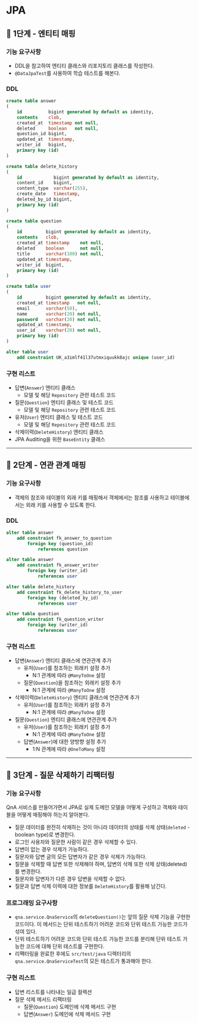 # JPA
## 🚀 1단계 - 엔티티 매핑

### 기능 요구사항
* DDL을 참고하여 엔티티 클래스와 리포지토리 클래스를 작성한다.
* `@DataJpaTest`를 사용하여 학습 테스트를 해본다.
### DDL
```sql
create table answer
(
    id          bigint generated by default as identity,
    contents    clob,
    created_at  timestamp not null,
    deleted     boolean   not null,
    question_id bigint,
    updated_at  timestamp,
    writer_id   bigint,
    primary key (id)
)
```
```sql
create table delete_history
(
    id            bigint generated by default as identity,
    content_id    bigint,
    content_type  varchar(255),
    create_date   timestamp,
    deleted_by_id bigint,
    primary key (id)
)
```
```sql
create table question
(
    id         bigint generated by default as identity,
    contents   clob,
    created_at timestamp    not null,
    deleted    boolean      not null,
    title      varchar(100) not null,
    updated_at timestamp,
    writer_id  bigint,
    primary key (id)
)
```
```sql
create table user
(
    id         bigint generated by default as identity,
    created_at timestamp   not null,
    email      varchar(50),
    name       varchar(20) not null,
    password   varchar(20) not null,
    updated_at timestamp,
    user_id    varchar(20) not null,
    primary key (id)
)

alter table user
    add constraint UK_a3imlf41l37utmxiquukk8ajc unique (user_id)
```
### 구현 리스트
* 답변(`Answer`) 엔티티 클래스
  * 모델 및 해당 `Repository` 관련 테스트 코드
* 질문(`Question`) 엔티티 클래스 및 테스트 코드
  * 모델 및 해당 `Repository` 관련 테스트 코드
* 유저(`User`) 엔티티 클래스 및 테스트 코드
  * 모델 및 해당 `Repository` 관련 테스트 코드
* 삭제이력(`DeleteHistory`) 엔티티 클래스
* JPA Auditing을 위한 `BaseEntity` 클래스

* * *

## 🚀 2단계 - 연관 관계 매핑

### 기능 요구사항
* 객체의 참조와 테이블의 외래 키를 매핑해서 객체에서는 참조를 사용하고 테이블에서는 외래 키를 사용할 수 있도록 한다.

### DDL
```sql
alter table answer
    add constraint fk_answer_to_question
        foreign key (question_id)
            references question

alter table answer
    add constraint fk_answer_writer
        foreign key (writer_id)
            references user

alter table delete_history
    add constraint fk_delete_history_to_user
        foreign key (deleted_by_id)
            references user

alter table question
    add constraint fk_question_writer
        foreign key (writer_id)
            references user
```

### 구현 리스트
* 답변(`Answer`) 엔티티 클래스에 연관관계 추가
  * 유저(`User`)를 참조하는 외래키 설정 추가
    * N:1 관계에 따라 `@ManyToOne` 설정
  * 질문(`Question`)을 참조하는 외래키 설정 추가
    * N:1 관계에 따라 `@ManyToOne` 설정
* 삭제이력(`DeleteHistory`) 엔티티 클래스에 연관관계 추가
  * 유저(`User`)를 참조하는 외래키 설정 추가
    * N:1 관계에 따라 `@ManyToOne` 설정
* 질문(`Question`) 엔티티 클래스에 연관관계 추가
  * 유저(`User`)를 참조하는 외래키 설정 추가
    * N:1 관계에 따라 `@ManyToOne` 설정
  * 답변(`Answer`)에 대한 양방향 설정 추가
    * 1:N 관계에 따라 `@OneToMany` 설정

* * *

## 🚀 3단계 - 질문 삭제하기 리팩터링

### 기능 요구사항
QnA 서비스를 만들어가면서 JPA로 실제 도메인 모델을 어떻게 구성하고 객체와 테이블을 어떻게 매핑해야 하는지 알아본다.

* 질문 데이터를 완전히 삭제하는 것이 아니라 데이터의 상태를 삭제 상태(`deleted` - boolean type)로 변경한다.
* 로그인 사용자와 질문한 사람이 같은 경우 삭제할 수 있다.
* 답변이 없는 경우 삭제가 가능하다.
* 질문자와 답변 글의 모든 답변자가 같은 경우 삭제가 가능하다.
* 질문을 삭제할 때 답변 또한 삭제해야 하며, 답변의 삭제 또한 삭제 상태(deleted)를 변경한다.
* 질문자와 답변자가 다른 경우 답변을 삭제할 수 없다.
* 질문과 답변 삭제 이력에 대한 정보를 `DeleteHistory`를 활용해 남긴다.

### 프로그래밍 요구사항
* `qna.service.QnaService`의 `deleteQuestion()`는 앞의 질문 삭제 기능을 구현한 코드이다. 이 메서드는 단위 테스트하기 어려운 코드와 단위 테스트 가능한 코드가 섞여 있다.
* 단위 테스트하기 어려운 코드와 단위 테스트 가능한 코드를 분리해 단위 테스트 가능한 코드에 대해 단위 테스트를 구현한다.
* 리팩터링을 완료한 후에도 `src/test/java` 디렉터리의 `qna.service.QnaServiceTest`의 모든 테스트가 통과해야 한다.

### 구현 리스트
* 답변 리스트를 나타내는 일급 컬렉션
* 질문 삭제 메서드 리팩터링
  * 질문(`Question`) 도메인에 삭제 메서드 구현
  * 답변(`Answer`) 도메인에 삭제 메서드 구현
